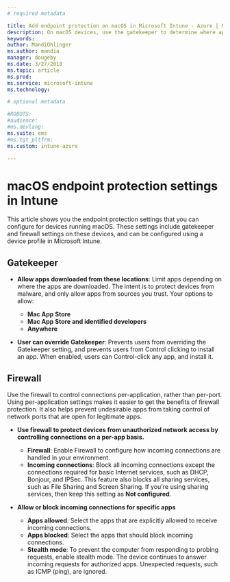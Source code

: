 ```yaml
---
# required metadata

title: Add endpoint protection on macOS in Microsoft Intune - Azure | Microsoft Docs
description: On macOS devices, use the gatekeeper to determine where apps can be installed, including the mac app store. Also enable or configure a firewall allow specific apps, blocks specifics apps, use stealth mode, and even block certain types of incoming connections using Microsoft Intune.
keywords:
author: MandiOhlinger
ms.author: mandia
manager: dougeby
ms.date: 3/27/2018
ms.topic: article
ms.prod:
ms.service: microsoft-intune
ms.technology:

# optional metadata

#ROBOTS:
#audience:
#ms.devlang:
ms.suite: ems
#ms.tgt_pltfrm:
ms.custom: intune-azure

---
```


# macOS endpoint protection settings in Intune

This article shows you the endpoint protection settings that you can configure for devices running macOS. These settings include gatekeeper and firewall settings on these devices, and can be configured using a device profile in Microsoft Intune.

## Gatekeeper

- **Allow apps downloaded from these locations**: Limit apps depending on where the apps are downloaded. The intent is to protect devices from malware, and only allow apps from sources you trust. Your options to allow: 
  - **Mac App Store**
  - **Mac App Store and identified developers**
  - **Anywhere**

- **User can override Gatekeeper**: Prevents users from overriding the Gatekeeper setting, and prevents users from Control clicking to install an app. When enabled, users can Control-click any app, and install it.

## Firewall

Use the firewall to control connections per-application, rather than per-port. Using per-application settings makes it easier to get the benefits of firewall protection. It also helps prevent undesirable apps from taking control of network ports that are open for legitimate apps.

- **Use firewall to protect devices from unauthorized network access by controlling connections on a per-app basis.**
  - **Firewall**: Enable Firewall to configure how incoming connections are handled in your environment.
  - **Incoming connections**: Block all incoming connections except the connections required for basic Internet services, such as DHCP, Bonjour, and IPSec. This feature also blocks all sharing services, such as File Sharing and Screen Sharing. If you're using sharing services, then keep this setting as **Not configured**.

- **Allow or block incoming connections for specific apps**
  - **Apps allowed**: Select the apps that are explicitly allowed to receive incoming connections.
  - **Apps blocked**: Select the apps that should block incoming connections.
  - **Stealth mode**: To prevent the computer from responding to probing requests, enable stealth mode. The device continues to answer incoming requests for authorized apps. Unexpected requests, such as ICMP (ping), are ignored.
